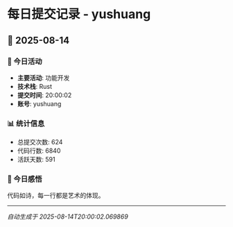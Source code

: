# 每日提交记录 - yushuang

## 📅 2025-08-14

### 🎯 今日活动
- **主要活动**: 功能开发
- **技术栈**: Rust
- **提交时间**: 20:00:02
- **账号**: yushuang

### 📊 统计信息
- 总提交次数: 624
- 代码行数: 6840
- 活跃天数: 591

### 💭 今日感悟
代码如诗，每一行都是艺术的体现。

---
*自动生成于 2025-08-14T20:00:02.069869*
